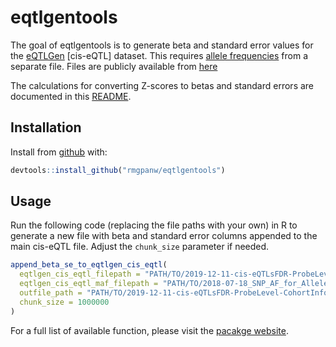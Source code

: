 
<!-- README.md is generated from README.Rmd. Please edit that file -->

# eqtlgentools

<!-- badges: start -->

<!-- badges: end -->

The goal of eqtlgentools is to generate beta and standard error values
for the [eQTLGen](https://www.eqtlgen.org/) \[cis-eQTL\] dataset. This
requires [allele
frequencies](https://molgenis26.gcc.rug.nl/downloads/eqtlgen/cis-eqtl/README_allele_frequency)
from a separate file. Files are publicly available from
[here](https://www.eqtlgen.org/cis-eqtls.html)

The calculations for converting Z-scores to betas and standard errors
are documented in this
[README](https://molgenis26.gcc.rug.nl/downloads/eqtlgen/cis-eqtl/README_allele_frequency).

## Installation

Install from [github](https://github.com/rmgpanw/eqtlgentools) with:

``` r
devtools::install_github("rmgpanw/eqtlgentools")
```

## Usage

Run the following code (replacing the file paths with your own) in R to
generate a new file with beta and standard error columns appended to the
main cis-eQTL file. Adjust the `chunk_size` parameter if needed.

``` r
append_beta_se_to_eqtlgen_cis_eqtl(
  eqtlgen_cis_eqtl_filepath = "PATH/TO/2019-12-11-cis-eQTLsFDR-ProbeLevel-CohortInfoRemoved-BonferroniAdded.txt",
  eqtlgen_cis_eqtl_maf_filepath = "PATH/TO/2018-07-18_SNP_AF_for_AlleleB_combined_allele_counts_and_MAF_pos_added.txt",
  outfile_path = "PATH/TO/2019-12-11-cis-eQTLsFDR-ProbeLevel-CohortInfoRemoved-BonferroniAdded-beta-se.txt",
  chunk_size = 1000000
)
```

For a full list of available function, please visit the [pacakge
website](https://rmgpanw.github.io/eqtlgentools/).
